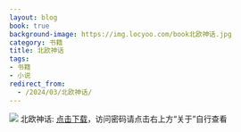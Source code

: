 ```yaml
---
layout: blog
book: true
background-image: https://img.locyoo.com/book北欧神话.jpg
category: 书籍
title: 北欧神话
tags:
- 书籍
- 小说
redirect_from:
  - /2024/03/北欧神话/
---
```

![](https://img.locyoo.com/book北欧神话.jpg)
北欧神话: <a name = "ref1" href="https://url18.ctfile.com/f/50983618-1337384018-306539?p=3619">点击下载</a>，访问密码请点击右上方“关于”自行查看